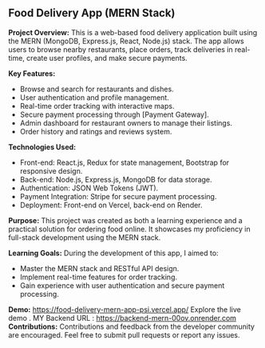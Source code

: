 ## Food Delivery App (MERN Stack)

**Project Overview:**
This is a web-based food delivery application built using the MERN (MongoDB, Express.js, React, Node.js) stack. The app allows users to browse nearby restaurants, place orders, track deliveries in real-time, create user profiles, and make secure payments.

**Key Features:**
- Browse and search for restaurants and dishes.
- User authentication and profile management.
- Real-time order tracking with interactive maps.
- Secure payment processing through [Payment Gateway].
- Admin dashboard for restaurant owners to manage their listings.
- Order history and ratings and reviews system.

**Technologies Used:**
- Front-end: React.js, Redux for state management, Bootstrap for responsive design.
- Back-end: Node.js, Express.js, MongoDB for data storage.
- Authentication: JSON Web Tokens (JWT).
- Payment Integration: Stripe for secure payment processing.
- Deployment: Front-end on Vercel, back-end on Render.

**Purpose:**
This project was created as both a learning experience and a practical solution for ordering food online. It showcases my proficiency in full-stack development using the MERN stack.

**Learning Goals:**
During the development of this app, I aimed to:
- Master the MERN stack and RESTful API design.
- Implement real-time features for order tracking.
- Gain experience with user authentication and secure payment processing.

**Demo:**
https://food-delivery-mern-app-psi.vercel.app/
Explore the live demo .
MY Backend URL : https://backend-mern-00ov.onrender.com
**Contributions:**
Contributions and feedback from the developer community are encouraged. Feel free to submit pull requests or report any issues.





